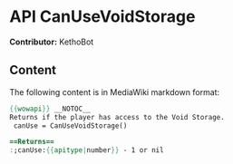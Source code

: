 # API CanUseVoidStorage

**Contributor:** KethoBot

## Content

The following content is in MediaWiki markdown format:

```mediawiki
{{wowapi}} __NOTOC__
Returns if the player has access to the Void Storage.
 canUse = CanUseVoidStorage()

==Returns==
:;canUse:{{apitype|number}} - 1 or nil
```